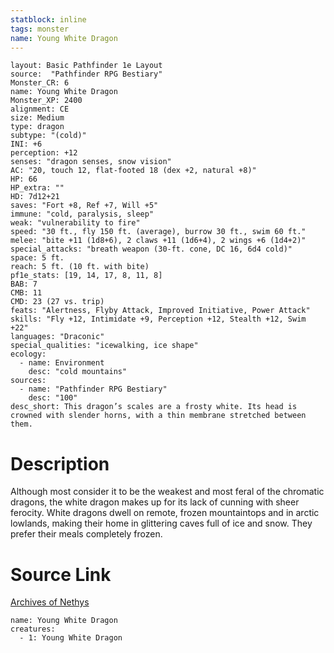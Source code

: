 ```yaml
---
statblock: inline
tags: monster
name: Young White Dragon
---
```

```statblock
layout: Basic Pathfinder 1e Layout
source:  "Pathfinder RPG Bestiary"
Monster_CR: 6
name: Young White Dragon
Monster_XP: 2400
alignment: CE
size: Medium
type: dragon
subtype: "(cold)"
INI: +6
perception: +12
senses: "dragon senses, snow vision"
AC: "20, touch 12, flat-footed 18 (dex +2, natural +8)"
HP: 66
HP_extra: ""
HD: 7d12+21
saves: "Fort +8, Ref +7, Will +5"
immune: "cold, paralysis, sleep"
weak: "vulnerability to fire"
speed: "30 ft., fly 150 ft. (average), burrow 30 ft., swim 60 ft."
melee: "bite +11 (1d8+6), 2 claws +11 (1d6+4), 2 wings +6 (1d4+2)"
special_attacks: "breath weapon (30-ft. cone, DC 16, 6d4 cold)"
space: 5 ft.
reach: 5 ft. (10 ft. with bite)
pf1e_stats: [19, 14, 17, 8, 11, 8]
BAB: 7
CMB: 11
CMD: 23 (27 vs. trip)
feats: "Alertness, Flyby Attack, Improved Initiative, Power Attack"
skills: "Fly +12, Intimidate +9, Perception +12, Stealth +12, Swim +22"
languages: "Draconic"
special_qualities: "icewalking, ice shape"
ecology:
  - name: Environment
    desc: "cold mountains"
sources:
  - name: "Pathfinder RPG Bestiary"
    desc: "100"
desc_short: This dragon’s scales are a frosty white. Its head is crowned with slender horns, with a thin membrane stretched between them.
```
# Description
Although most consider it to be the weakest and most feral of the chromatic dragons, the white dragon makes up for its lack of cunning with sheer ferocity. White dragons dwell on remote, frozen mountaintops and in arctic lowlands, making their home in glittering caves full of ice and snow. They prefer their meals completely frozen.
# Source Link
[Archives of Nethys](https://aonprd.com/MonsterDisplay.aspx?ItemName=Young%20White%20Dragon)
```encounter-table
name: Young White Dragon
creatures:
  - 1: Young White Dragon
```
